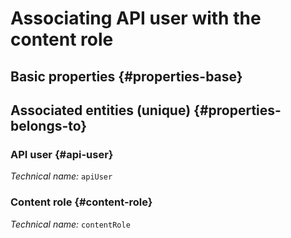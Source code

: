 # Associating API user with the content role
<!--- THIS FILE IS GENERATED PLEASE DO NOT EDIT IT DIRECTLY --->



## Basic properties {#properties-base}



## Associated entities (unique) {#properties-belongs-to}

### API user {#api-user}



*Technical name:* ```apiUser```

### Content role {#content-role}



*Technical name:* ```contentRole```





